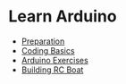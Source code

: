 # Learn Arduino

- [Preparation](./00-installation)
- [Coding Basics](./01-arduino-coding)
- [Arduino Exercises](./02-arduino-exercises)
- [Building RC Boat](./03-rc-boat)
